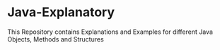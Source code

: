 # Java-Explanatory
This Repository contains Explanations and Examples for different Java Objects, Methods and Structures
